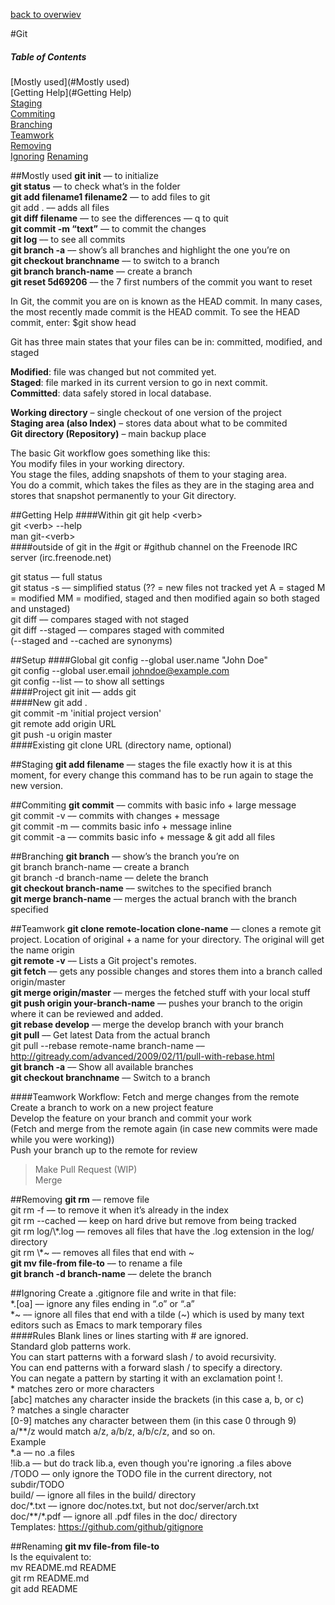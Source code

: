 [back to overwiev](/../..)

#Git

##### Table of Contents  
[Mostly used](#Mostly used)  
[Getting Help](#Getting Help)  
[Staging](#Staging)  
[Commiting](#Commiting)  
[Branching](#Branching)  
[Teamwork](#Teamwork)  
[Removing](#Removing)  
[Ignoring](#Ignoring)
[Renaming](#Renaming)  

##Mostly used
**git init** –– to initialize  
**git status** –– to check what’s in the folder  
**git add filename1 filename2** –– to add files to git  
git add . –– adds all files  
**git diff filename** –– to see the differences –– q to quit  
**git commit -m “text”** –– to commit the changes  
**git log** –– to see all commits  
**git branch -a** –– show’s all branches and highlight the one you’re on  
**git checkout branchname** –– to switch to a branch  
**git branch branch-name** –– create a branch  
**git reset 5d69206** –– the 7 first numbers of the commit you want to reset  

In Git, the commit you are on is known as the HEAD commit. In many cases, the most recently made commit is the HEAD commit. To see the HEAD commit, enter: $git show head

Git has three main states that your files can be in: committed, modified, and staged

**Modified**: file was changed but not commited yet.  
**Staged**: file marked in its current version to go in next commit.  
**Committed**: data safely stored in local database.  

**Working directory** – single checkout of one version of the project  
**Staging area (also Index)** – stores data about what to be commited  
**Git directory (Repository)** – main backup place  

The basic Git workflow goes something like this:  
You modify files in your working directory.  
You stage the files, adding snapshots of them to your staging area.  
You do a commit, which takes the files as they are in the staging area and stores that snapshot permanently to your Git directory.  

##Getting Help
####Within git
git help &lt;verb&gt;  
git &lt;verb&gt; --help  
man git-&lt;verb&gt;  
####outside of git
in the #git or #github channel on the Freenode IRC server (irc.freenode.net)

git status –– full status  
git status -s –– simplified status (?? = new files not tracked yet A = staged M = modified MM = modified, staged and then modified again so both staged and unstaged)  
git diff –– compares staged with not staged  
git diff --staged –– compares staged with commited  
(--staged and --cached are synonyms)  

##Setup
####Global
git config --global user.name "John Doe"  
git config --global user.email johndoe@example.com  
git config --list –– to show all settings  
####Project
git init –– adds git  
####New
git add .  
git commit -m 'initial project version'  
git remote add origin URL  
git push -u origin master  
####Existing
git clone URL (directory name, optional)  

##Staging
**git add filename** –– stages the file exactly how it is at this moment, for every change this command has to be run again to stage the new version.

##Commiting
**git commit** –– commits with basic info + large message  
git commit -v –– commits with changes + message  
git commit -m –– commits basic info + message inline  
git commit -a –– commits basic info + message & git add all files  

##Branching
**git branch** –– show’s the branch you’re on  
git branch branch-name –– create a branch  
git branch -d branch-name –– delete the branch  
**git checkout branch-name** –– switches to the specified branch  
**git merge branch-name** –– merges the actual branch with the branch specified  

##Teamwork
**git clone remote-location clone-name** –– clones a remote git project. Location of original + a name for your directory. The original will get the name origin  
**git remote -v** –– Lists a Git project's remotes.  
**git fetch** –– gets any possible changes and stores them into a branch called origin/master  
**git merge origin/master** –– merges the fetched stuff with your local stuff  
**git push origin your-branch-name** –– pushes your branch to the origin where it can be reviewed and added.  
**git rebase develop** –– merge the develop branch with your branch  
**git pull** –– Get latest Data from the actual branch  
git pull --rebase remote-name branch-name –– http://gitready.com/advanced/2009/02/11/pull-with-rebase.html  
**git branch -a** –– Show all available branches  
**git checkout branchname** –– Switch to a branch

####Teamwork Workflow:
Fetch and merge changes from the remote  
Create a branch to work on a new project feature  
Develop the feature on your branch and commit your work  
(Fetch and merge from the remote again (in case new commits were made while you were working))  
Push your branch up to the remote for review  
> Make Pull Request (WIP)  
> Merge

##Removing
**git rm** –– remove file  
git rm -f –– to remove it when it’s already in the index  
git rm --cached –– keep on hard drive but remove from being tracked  
git rm log&sol;&bsol;&ast;.log –– removes all files that have the .log extension in the log/ directory  
git rm &bsol;&ast;~ –– removes all files that end with ~  
**git mv file-from file-to** –– to rename a file  
**git branch -d branch-name** –– delete the branch  

##Ignoring
Create a .gitignore file and write in that file:  
&ast;.[oa] –– ignore any files ending in “.o” or “.a”  
&ast;~ –– ignore all files that end with a tilde (~) which is used by many text editors such as Emacs to mark temporary files  
####Rules
Blank lines or lines starting with # are ignored.  
Standard glob patterns work.  
You can start patterns with a forward slash / to avoid recursivity.  
You can end patterns with a forward slash / to specify a directory.  
You can negate a pattern by starting it with an exclamation point !.  
&ast; matches zero or more characters  
[abc] matches any character inside the brackets (in this case a, b, or c)  
? matches a single character   
[0-9] matches any character between them (in this case 0 through 9)  
a/&ast;&ast;/z would match a/z, a/b/z, a/b/c/z, and so on.  
Example  
&ast;.a –– no .a files  
!lib.a –– but do track lib.a, even though you're ignoring .a files above  
/TODO –– only ignore the TODO file in the current directory, not subdir/TODO  
build/ –– ignore all files in the build/ directory  
doc/&ast;.txt –– ignore doc/notes.txt, but not doc/server/arch.txt  
doc/&ast;&ast;/&ast;.pdf –– ignore all .pdf files in the doc/ directory  
Templates: https://github.com/github/gitignore

##Renaming
**git mv file-from file-to**  
Is the equivalent to:  
mv README.md README  
git rm README.md  
git add README